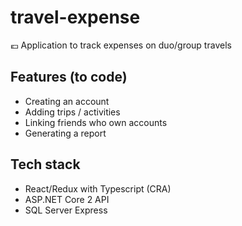 # travel-expense

💶 Application to track expenses on duo/group travels

## Features (to code)

- Creating an account
- Adding trips / activities
- Linking friends who own accounts
- Generating a report

## Tech stack

- React/Redux with Typescript (CRA)
- ASP.NET Core 2 API
- SQL Server Express

